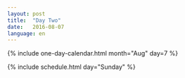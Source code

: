 ```yaml
---
layout: post
title:  "Day Two"
date:   2016-08-07
language: en
---
```


{% include one-day-calendar.html month="Aug" day=7 %}

{% include schedule.html day="Sunday" %}

<div class="clear"> </div>
